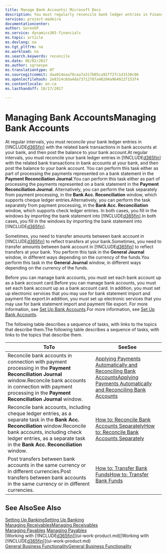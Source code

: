```yaml
---
title: Manage Bank Accounts| Microsoft Docs
description: You must regularly reconcile bank ledger entries in Financials with the related bank transactions in your bank accounts.
services: project-madeira
documentationcenter: 
author: SorenGP
ms.service: dynamics365-financials
ms.topic: article
ms.devlang: na
ms.tgt_pltfrm: na
ms.workload: na
ms.search.keywords: reconcile
ms.date: 06/02/2017
ms.author: sgroespe
ms.translationtype: HT
ms.sourcegitcommit: daa014eaa78caa7a317b05ca92ff27c1d1530c06
ms.openlocfilehash: 2e8314c6da4da73712787a40204a964922f153f4
ms.contentlocale: en-ca
ms.lasthandoff: 10/17/2017

---
```

# <a name="managing-bank-accounts"></a><span data-ttu-id="34ed8-103">Managing Bank Accounts</span><span class="sxs-lookup"><span data-stu-id="34ed8-103">Managing Bank Accounts</span></span>
<span data-ttu-id="34ed8-104">At regular intervals, you must reconcile your bank ledger entries in [!INCLUDE[d365fin](includes/d365fin_md.md)] with the related bank transactions in bank accounts at your bank, and then post the balance to your bank account.</span><span class="sxs-lookup"><span data-stu-id="34ed8-104">At regular intervals, you must reconcile your bank ledger entries in [!INCLUDE[d365fin](includes/d365fin_md.md)] with the related bank transactions in bank accounts at your bank, and then post the balance to your bank account.</span></span> <span data-ttu-id="34ed8-105">You can perform this task either as part of processing the payments represented on a bank statement in the **Payment Reconciliation Journal**.</span><span class="sxs-lookup"><span data-stu-id="34ed8-105">You can perform this task either as part of processing the payments represented on a bank statement in the **Payment Reconciliation Journal**.</span></span> <span data-ttu-id="34ed8-106">Alternatively, you can perform the task separately from payment processing, in the **Bank Acc. Reconciliation** window, which supports cheque ledger entries.</span><span class="sxs-lookup"><span data-stu-id="34ed8-106">Alternatively, you can perform the task separately from payment processing, in the **Bank Acc. Reconciliation** window, which supports check ledger entries.</span></span> <span data-ttu-id="34ed8-107">In both cases, you fill in the windows by importing the bank statement into [!INCLUDE[d365fin](includes/d365fin_md.md)].</span><span class="sxs-lookup"><span data-stu-id="34ed8-107">In both cases, you fill in the windows by importing the bank statement into [!INCLUDE[d365fin](includes/d365fin_md.md)].</span></span>

<span data-ttu-id="34ed8-108">Sometimes, you need to transfer amounts between bank account in [!INCLUDE[d365fin](includes/d365fin_md.md)] to reflect transfers at your bank.</span><span class="sxs-lookup"><span data-stu-id="34ed8-108">Sometimes, you need to transfer amounts between bank account in [!INCLUDE[d365fin](includes/d365fin_md.md)] to reflect transfers at your bank.</span></span> <span data-ttu-id="34ed8-109">You perform this task in the **General Journal** window, in different ways depending on the currency of the funds.</span><span class="sxs-lookup"><span data-stu-id="34ed8-109">You perform this task in the **General Journal** window, in different ways depending on the currency of the funds.</span></span>

<span data-ttu-id="34ed8-110">Before you can manage bank accounts, you must set each bank account up as a bank account card.</span><span class="sxs-lookup"><span data-stu-id="34ed8-110">Before you can manage bank accounts, you must set each bank account up as a bank account card.</span></span> <span data-ttu-id="34ed8-111">In addition, you must set up electronic services that you may use for bank statement import and payment file export.</span><span class="sxs-lookup"><span data-stu-id="34ed8-111">In addition, you must set up electronic services that you may use for bank statement import and payment file export.</span></span> <span data-ttu-id="34ed8-112">For more information, see [Set Up Bank Accounts](bank-setup-banking.md).</span><span class="sxs-lookup"><span data-stu-id="34ed8-112">For more information, see [Set Up Bank Accounts](bank-setup-banking.md).</span></span>

<span data-ttu-id="34ed8-113">The following table describes a sequence of tasks, with links to the topics that describe them.</span><span class="sxs-lookup"><span data-stu-id="34ed8-113">The following table describes a sequence of tasks, with links to the topics that describe them.</span></span>

| <span data-ttu-id="34ed8-114">To</span><span class="sxs-lookup"><span data-stu-id="34ed8-114">To</span></span> | <span data-ttu-id="34ed8-115">See</span><span class="sxs-lookup"><span data-stu-id="34ed8-115">See</span></span> |
| --- | --- |
| <span data-ttu-id="34ed8-116">Reconcile bank accounts in connection with payment processing in the **Payment Reconciliation Journal** window.</span><span class="sxs-lookup"><span data-stu-id="34ed8-116">Reconcile bank accounts in connection with payment processing in the **Payment Reconciliation Journal** window.</span></span> |[<span data-ttu-id="34ed8-117">Applying Payments Automatically and Reconciling Bank Accounts</span><span class="sxs-lookup"><span data-stu-id="34ed8-117">Applying Payments Automatically and Reconciling Bank Accounts</span></span>](receivables-apply-payments-auto-reconcile-bank-accounts.md) |
| <span data-ttu-id="34ed8-118">Reconcile bank accounts, including cheque ledger entries, as a separate task in the **Bank Acc. Reconciliation** window.</span><span class="sxs-lookup"><span data-stu-id="34ed8-118">Reconcile bank accounts, including check ledger entries, as a separate task in the **Bank Acc. Reconciliation** window.</span></span> |[<span data-ttu-id="34ed8-119">How to: Reconcile Bank Accounts Separately</span><span class="sxs-lookup"><span data-stu-id="34ed8-119">How to: Reconcile Bank Accounts Separately</span></span>](bank-how-reconcile-bank-accounts-separately.md) |
| <span data-ttu-id="34ed8-120">Post transfers between bank accounts in the same currency or in different currencies.</span><span class="sxs-lookup"><span data-stu-id="34ed8-120">Post transfers between bank accounts in the same currency or in different currencies.</span></span> |[<span data-ttu-id="34ed8-121">How to: Transfer Bank Funds</span><span class="sxs-lookup"><span data-stu-id="34ed8-121">How to: Transfer Bank Funds</span></span>](bank-how-transfer-bank-funds.md) |

## <a name="see-also"></a><span data-ttu-id="34ed8-122">See Also</span><span class="sxs-lookup"><span data-stu-id="34ed8-122">See Also</span></span>
[<span data-ttu-id="34ed8-123">Setting Up Banking</span><span class="sxs-lookup"><span data-stu-id="34ed8-123">Setting Up Banking</span></span>](bank-setup-banking.md)  
[<span data-ttu-id="34ed8-124">Managing Receivables</span><span class="sxs-lookup"><span data-stu-id="34ed8-124">Managing Receivables</span></span>](receivables-manage-receivables.md)  
<span data-ttu-id="34ed8-125">[Managing Payables](payables-manage-payables.md)  </span><span class="sxs-lookup"><span data-stu-id="34ed8-125">[Managing Payables](payables-manage-payables.md)  </span></span>  
<span data-ttu-id="34ed8-126">[Working with [!INCLUDE[d365fin](includes/d365fin_md.md)]](ui-work-product.md)</span><span class="sxs-lookup"><span data-stu-id="34ed8-126">[Working with [!INCLUDE[d365fin](includes/d365fin_md.md)]](ui-work-product.md)</span></span>  
[<span data-ttu-id="34ed8-127">General Business Functionality</span><span class="sxs-lookup"><span data-stu-id="34ed8-127">General Business Functionality</span></span>](ui-across-business-areas.md)  

